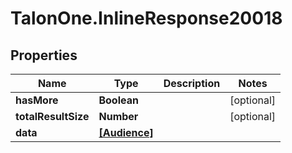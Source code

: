 # TalonOne.InlineResponse20018

## Properties

Name | Type | Description | Notes
------------ | ------------- | ------------- | -------------
**hasMore** | **Boolean** |  | [optional] 
**totalResultSize** | **Number** |  | [optional] 
**data** | [**[Audience]**](Audience.md) |  | 


